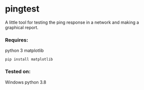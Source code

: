 # pingtest
A little tool for testing the ping response in a network and making a graphical report.

### Requires:
python 3
matplotlib

`pip install matplotlib`

### Tested on:
Windows
python 3.8
